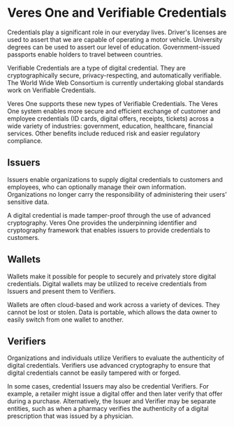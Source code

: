 # Veres One and Verifiable Credentials

Credentials play a significant role in our everyday lives. Driver's licenses
are used to assert that we are capable of operating a motor vehicle. University
degrees can be used to assert our level of education. Government-issued passports
enable holders to travel between countries.

Verifiable Credentials are a type of digital credential. They are
cryptographically secure, privacy-respecting, and automatically verifiable.
The World Wide Web Consortium is currently undertaking global standards work
on Verifiable Credentials. 

Veres One supports these new types of Verifiable Credentials. The Veres One
system enables more secure and efficient exchange of customer and employee
credentials (ID cards, digital offers, receipts, tickets) across a wide variety
of industries: government, education, healthcare, financial services.
Other benefits include reduced risk and easier regulatory compliance.

## Issuers

Issuers enable organizations to supply digital credentials to customers and
employees, who can optionally manage their own information. Organizations no
longer carry the responsibility of administering their users’ sensitive data.

A digital credential is made tamper-proof through the use of advanced
cryptography. Veres One provides the underpinning identifier and
cryptography framework that enables issuers to provide credentials to customers.

## Wallets

Wallets make it possible for people to securely and privately store digital credentials.
Digital wallets may be utilized to receive credentials from Issuers and present
them to Verifiers.

Wallets are often cloud-based and work across a variety of devices. They cannot
be lost or stolen. Data is portable, which allows the data owner to easily switch
from one wallet to another.

## Verifiers

Organizations and individuals utilize Verifiers to evaluate the authenticity of
digital credentials. Verifiers use advanced cryptography to ensure that digital
credentials cannot be easily tampered with or forged.

In some cases, credential Issuers may also be credential Verifiers. For example,
a retailer might issue a digital offer and then later verify that offer during a
purchase. Alternatively, the Issuer and Verifier may be separate entities, such as
when a pharmacy verifies the authenticity of a digital prescription that was issued
by a physician.
